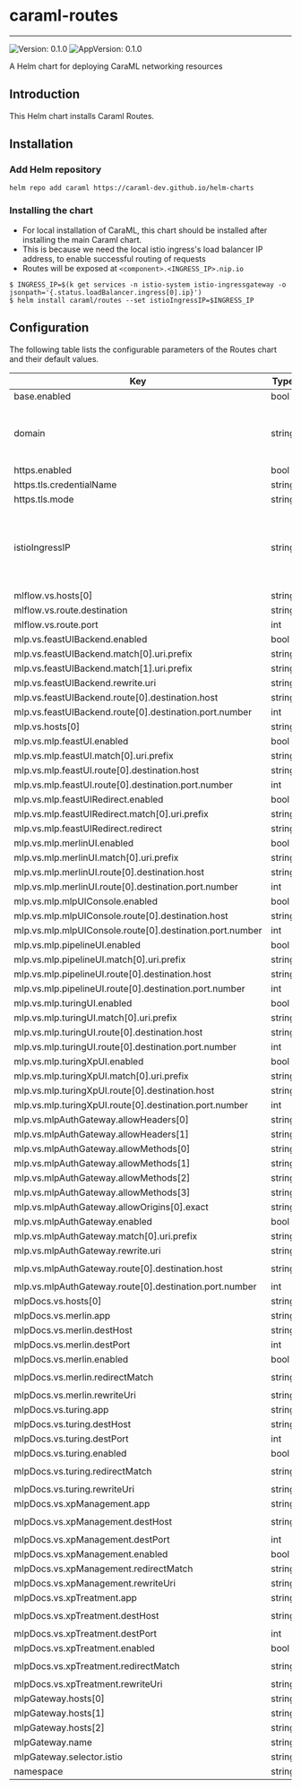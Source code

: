 # caraml-routes

---
![Version: 0.1.0](https://img.shields.io/badge/Version-0.1.0-informational?style=flat-square)
![AppVersion: 0.1.0](https://img.shields.io/badge/AppVersion-0.1.0-informational?style=flat-square)

A Helm chart for deploying CaraML networking resources

## Introduction

This Helm chart installs Caraml Routes.

## Installation

### Add Helm repository

```shell
helm repo add caraml https://caraml-dev.github.io/helm-charts
```

### Installing the chart
* For local installation of CaraML, this chart should be installed after installing the main Caraml chart.
* This is because we need the local istio ingress's load balancer IP address, to enable successful routing of requests
* Routes will be exposed at `<component>.<INGRESS_IP>.nip.io`

```shell
$ INGRESS_IP=$(k get services -n istio-system istio-ingressgateway -o jsonpath='{.status.loadBalancer.ingress[0].ip}')
$ helm install caraml/routes --set istioIngressIP=$INGRESS_IP
```

## Configuration

The following table lists the configurable parameters of the Routes chart and their default values.

| Key | Type | Default | Description |
|-----|------|---------|-------------|
| base.enabled | bool | `true` |  |
| domain | string | `"ai.golabs.io"` | Domain used to configure gateway and virtual service |
| https.enabled | bool | `true` |  |
| https.tls.credentialName | string | `"mlp-tls-cert"` |  |
| https.tls.mode | string | `"SIMPLE"` |  |
| istioIngressIP | string | `""` | istioIngressIP takes precedence over domain. Used for local deployment |
| mlflow.vs.hosts[0] | string | `"mlflow"` |  |
| mlflow.vs.route.destination | string | `"merlin-mlflow"` |  |
| mlflow.vs.route.port | int | `80` |  |
| mlp.vs.feastUIBackend.enabled | bool | `true` |  |
| mlp.vs.feastUIBackend.match[0].uri.prefix | string | `"/feast/api/"` |  |
| mlp.vs.feastUIBackend.match[1].uri.prefix | string | `"/feast/api"` |  |
| mlp.vs.feastUIBackend.rewrite.uri | string | `"/api/"` |  |
| mlp.vs.feastUIBackend.route[0].destination.host | string | `"feast-ui"` |  |
| mlp.vs.feastUIBackend.route[0].destination.port.number | int | `8080` |  |
| mlp.vs.hosts[0] | string | `"console"` |  |
| mlp.vs.mlp.feastUI.enabled | bool | `true` |  |
| mlp.vs.mlp.feastUI.match[0].uri.prefix | string | `"/feast/"` |  |
| mlp.vs.mlp.feastUI.route[0].destination.host | string | `"feast-ui"` |  |
| mlp.vs.mlp.feastUI.route[0].destination.port.number | int | `8080` |  |
| mlp.vs.mlp.feastUIRedirect.enabled | bool | `true` |  |
| mlp.vs.mlp.feastUIRedirect.match[0].uri.prefix | string | `"/feast"` |  |
| mlp.vs.mlp.feastUIRedirect.redirect | string | `"/feast/"` |  |
| mlp.vs.mlp.merlinUI.enabled | bool | `true` |  |
| mlp.vs.mlp.merlinUI.match[0].uri.prefix | string | `"/merlin"` |  |
| mlp.vs.mlp.merlinUI.route[0].destination.host | string | `"merlin"` |  |
| mlp.vs.mlp.merlinUI.route[0].destination.port.number | int | `8080` |  |
| mlp.vs.mlp.mlpUIConsole.enabled | bool | `true` |  |
| mlp.vs.mlp.mlpUIConsole.route[0].destination.host | string | `"mlp"` |  |
| mlp.vs.mlp.mlpUIConsole.route[0].destination.port.number | int | `8080` |  |
| mlp.vs.mlp.pipelineUI.enabled | bool | `true` |  |
| mlp.vs.mlp.pipelineUI.match[0].uri.prefix | string | `"/pipeline"` |  |
| mlp.vs.mlp.pipelineUI.route[0].destination.host | string | `"pipeline-ui"` |  |
| mlp.vs.mlp.pipelineUI.route[0].destination.port.number | int | `8080` |  |
| mlp.vs.mlp.turingUI.enabled | bool | `true` |  |
| mlp.vs.mlp.turingUI.match[0].uri.prefix | string | `"/turing"` |  |
| mlp.vs.mlp.turingUI.route[0].destination.host | string | `"turing"` |  |
| mlp.vs.mlp.turingUI.route[0].destination.port.number | int | `8080` |  |
| mlp.vs.mlp.turingXpUI.enabled | bool | `true` |  |
| mlp.vs.mlp.turingXpUI.match[0].uri.prefix | string | `"/xp"` |  |
| mlp.vs.mlp.turingXpUI.route[0].destination.host | string | `"xp-management"` |  |
| mlp.vs.mlp.turingXpUI.route[0].destination.port.number | int | `8080` |  |
| mlp.vs.mlpAuthGateway.allowHeaders[0] | string | `"Authorization"` |  |
| mlp.vs.mlpAuthGateway.allowHeaders[1] | string | `"Content-Type"` |  |
| mlp.vs.mlpAuthGateway.allowMethods[0] | string | `"POST"` |  |
| mlp.vs.mlpAuthGateway.allowMethods[1] | string | `"GET"` |  |
| mlp.vs.mlpAuthGateway.allowMethods[2] | string | `"PUT"` |  |
| mlp.vs.mlpAuthGateway.allowMethods[3] | string | `"DELETE"` |  |
| mlp.vs.mlpAuthGateway.allowOrigins[0].exact | string | `"*"` |  |
| mlp.vs.mlpAuthGateway.enabled | bool | `true` |  |
| mlp.vs.mlpAuthGateway.match[0].uri.prefix | string | `"/api/"` |  |
| mlp.vs.mlpAuthGateway.rewrite.uri | string | `"/"` |  |
| mlp.vs.mlpAuthGateway.route[0].destination.host | string | `"mlp-authentication"` |  |
| mlp.vs.mlpAuthGateway.route[0].destination.port.number | int | `8080` |  |
| mlpDocs.vs.hosts[0] | string | `"docs"` |  |
| mlpDocs.vs.merlin.app | string | `"merlin"` |  |
| mlpDocs.vs.merlin.destHost | string | `"merlin-swagger"` |  |
| mlpDocs.vs.merlin.destPort | int | `8080` |  |
| mlpDocs.vs.merlin.enabled | bool | `true` |  |
| mlpDocs.vs.merlin.redirectMatch | string | `"/merlin/rest-api"` |  |
| mlpDocs.vs.merlin.rewriteUri | string | `"/"` |  |
| mlpDocs.vs.turing.app | string | `"turing"` |  |
| mlpDocs.vs.turing.destHost | string | `"turing"` |  |
| mlpDocs.vs.turing.destPort | int | `8080` |  |
| mlpDocs.vs.turing.enabled | bool | `true` |  |
| mlpDocs.vs.turing.redirectMatch | string | `"/turing/rest-api"` |  |
| mlpDocs.vs.turing.rewriteUri | string | `"/api-docs"` |  |
| mlpDocs.vs.xpManagement.app | string | `"xp-management"` |  |
| mlpDocs.vs.xpManagement.destHost | string | `"xp-management-swagger"` |  |
| mlpDocs.vs.xpManagement.destPort | int | `8080` |  |
| mlpDocs.vs.xpManagement.enabled | bool | `true` |  |
| mlpDocs.vs.xpManagement.redirectMatch | string | `"/xp/rest-api"` |  |
| mlpDocs.vs.xpManagement.rewriteUri | string | `"/"` |  |
| mlpDocs.vs.xpTreatment.app | string | `"xp-treatment"` |  |
| mlpDocs.vs.xpTreatment.destHost | string | `"xp-treatment-swagger"` |  |
| mlpDocs.vs.xpTreatment.destPort | int | `8080` |  |
| mlpDocs.vs.xpTreatment.enabled | bool | `true` |  |
| mlpDocs.vs.xpTreatment.redirectMatch | string | `"/xp/treatment-api"` |  |
| mlpDocs.vs.xpTreatment.rewriteUri | string | `"/"` |  |
| mlpGateway.hosts[0] | string | `"console"` |  |
| mlpGateway.hosts[1] | string | `"docs"` |  |
| mlpGateway.hosts[2] | string | `"mlflow"` |  |
| mlpGateway.name | string | `"mlp-gateway"` |  |
| mlpGateway.selector.istio | string | `"ingressgateway"` |  |
| namespace | string | `"mlp"` |  |
